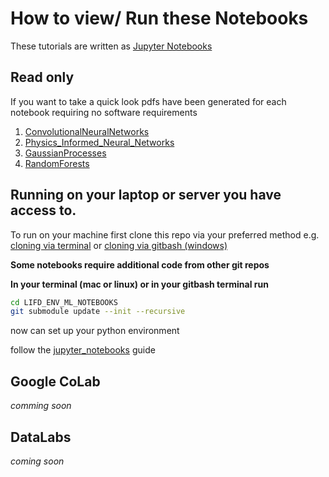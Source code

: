 # How to view/ Run these Notebooks

These tutorials are written as [Jupyter Notebooks](https://jupyter-notebook.readthedocs.io/en/stable/)

## Read only

If you want to take a quick look pdfs have been generated for each notebook requiring no software requirements

1. [ConvolutionalNeuralNetworks](ConvolutionalNeuralNetworks.pdf)
2. [Physics_Informed_Neural_Networks](Physics_Informed_Neural_Networks.pdf)
3. [GaussianProcesses](GaussianProcesses.pdf)
4. [RandomForests](RandomForests.pdf)

## Running on your laptop or server you have access to.

To run on your machine first clone this repo via your preferred method e.g. [cloning via terminal](https://docs.github.com/en/github/creating-cloning-and-archiving-repositories/cloning-a-repository-from-github/cloning-a-repository) or [cloning via gitbash (windows)](https://www.gitkraken.com/blog/what-is-git-bash)

**Some notebooks require additional code from other git repos**

**In your terminal (mac or linux) or in your gitbash terminal run**

```bash
cd LIFD_ENV_ML_NOTEBOOKS
git submodule update --init --recursive
```

now can set up your python environment

follow the [jupyter_notebooks](jupyter_notebooks.md) guide

## Google CoLab

*comming soon*

## DataLabs

*coming soon*
